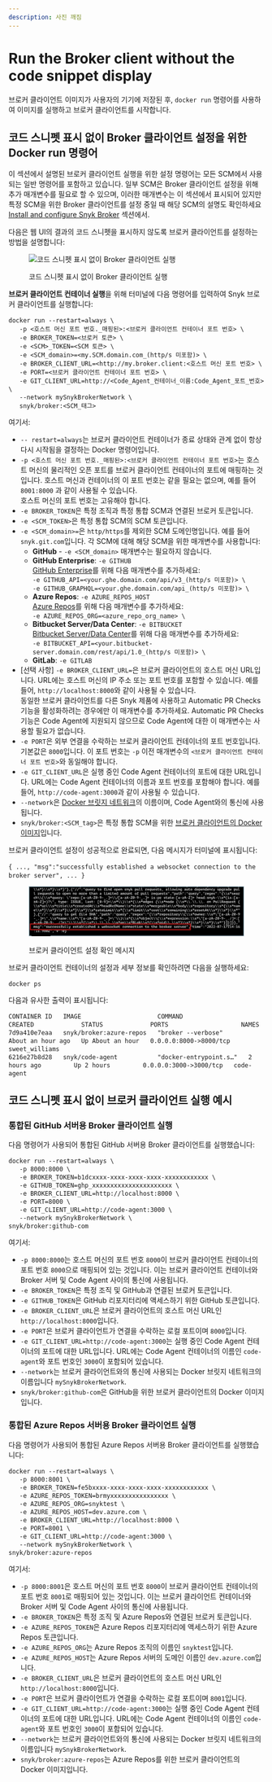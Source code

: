 ```yaml
---
description: 사진 깨짐
---
```


# Run the Broker client without the code snippet display

브로커 클라이언트 이미지가 사용자의 기기에 저장된 후, `docker run` 명령어를 사용하여 이미지를 실행하고 브로커 클라이언트를 시작합니다.

## 코드 스니펫 표시 없이 Broker 클라이언트 설정을 위한 Docker run 명령어

이 섹션에서 설명된 브로커 클라이언트 실행을 위한 설정 명령어는 모든 SCM에서 사용되는 일반 명령어를 포함하고 있습니다. 일부 SCM은 Broker 클라이언트 설정을 위해 추가 매개변수를 필요로 할 수 있으며, 이러한 매개변수는 이 섹션에서 표시되어 있지만 특정 SCM을 위한 Broker 클라이언트를 설정 중일 때 해당 SCM의 설명도 확인하세요 [Install and configure Snyk Broker](../../../install-and-configure-snyk-broker/) 섹션에서.

다음은 웹 UI의 결과의 코드 스니펫을 표시하지 않도록 브로커 클라이언트를 설정하는 방법을 설명합니다:

<figure><img src="https://docs.snyk.io/~gitbook/image?url=https%3A%2F%2F2533899886-files.gitbook.io%2F%7E%2Ffiles%2Fv0%2Fb%2Fgitbook-x-prod.appspot.com%2Fo%2Fspaces%252F-MdwVZ6HOZriajCf5nXH%252Fuploads%252Fgit-blob-e2c525468bba44e785a121f0d93416f52fa84e8d%252FBroker%2520-%2520Results%2520-%2520without%2520code%2520snippets%2520%281%29%2520%281%29%2520%281%29%2520%281%29%2520%281%29%2520%281%29%2520%281%29%2520%281%29%2520%281%29%2520%281%29%2520%281%29%2520%281%29%2520%281%29%2520%281%29%2520%281%29%2520%281%29%2520%281%29%2520%281%29%2520%281%29%2520%281%29%2520%281%29%2520%281%29%2520%281%29%2520%281%29%2520%281%29%2520%281%29%2520%281%29%2520%281%29%2520%281%29%2520%281%29%2520%281%29%2520%281%29%2520%281%29%2520%281%29%2520%281%29%2520%281%29%2520%284%29.png%3Falt%3Dmedia&#x26;width=768&#x26;dpr=1&#x26;quality=100&#x26;sign=4d0e3a8a&#x26;sv=2" alt="코드 스니펫 표시 없이 Broker 클라이언트 실행"><figcaption><p>코드 스니펫 표시 없이 Broker 클라이언트 실행</p></figcaption></figure>

**브로커 클라이언트 컨테이너 실행**을 위해 터미널에 다음 명령어를 입력하여 Snyk 브로커 클라이언트를 실행합니다:

```
docker run --restart=always \
   -p <호스트 머신 포트 번호._매핑된>:<브로커 클라이언트 컨테이너 포트 번호> \
   -e BROKER_TOKEN=<브로커 토큰> \
   -e <SCM>_TOKEN=<SCM 토큰> \
   -e <SCM_domain>=<my.SCM.domain.com_(http/s 미포함)> \  
   -e BROKER_CLIENT_URL=<http://my.broker.client:<호스트 머신 포트 번호> \
   -e PORT=<브로커 클라이언트 컨테이너 포트 번호> \
   -e GIT_CLIENT_URL=http://<Code_Agent_컨테이너_이름:Code_Agent_포트_번호> \
   --network mySnykBrokerNetwork \
   snyk/broker:<SCM_태그>
```

여기서:

* `-- restart=always`는 브로커 클라이언트 컨테이너가 종료 상태와 관계 없이 항상 다시 시작됨을 결정하는 Docker 명령어입니다.
* `-p <호스트 머신 포트 번호._매핑된>:<브로커 클라이언트 컨테이너 포트 번호>`는 호스트 머신의 물리적인 오픈 포트를 브로커 클라이언트 컨테이너의 포트에 매핑하는 것입니다. 호스트 머신과 컨테이너의 이 포트 번호는 같을 필요는 없으며, 예를 들어 `8001:8000` 과 같이 사용될 수 있습니다.\
  호스트 머신의 포트 번호는 고유해야 합니다.
* `-e BROKER_TOKEN`은 특정 조직과 특정 통합 SCM과 연결된 브로커 토큰입니다.
* `-e <SCM_TOKEN>`은 특정 통합 SCM의 SCM 토큰입니다.
* `-e <SCM_domain>=`은 `http/https`를 제외한 SCM 도메인명입니다. 예를 들어 `snyk.git.com`입니다. 각 SCM에 대해 해당 SCM을 위한 매개변수를 사용합니다:
  * **GitHub** - `-e <SCM_domain>` 매개변수는 필요하지 않습니다.
  * **GitHub Enterprise**: `-e GITHUB`\
    [GitHub Enterprise](../../../install-and-configure-snyk-broker/github-enterprise-prerequisites-and-steps-to-install-and-configure-broker/github-enterprise-install-and-configure-using-docker.md)를 위해 다음 매개변수를 추가하세요:\
    `-e GITHUB_API=<your.ghe.domain.com/api/v3_(http/s 미포함)> \`\
    `-e GITHUB_GRAPHQL=<your.ghe.domain.com/api_(http/s 미포함)> \`
  * **Azure Repos**: `-e AZURE_REPOS_HOST`\
    [Azure Repos](../../../install-and-configure-snyk-broker/azure-repos-prerequisites-and-steps-to-install-and-configure-broker/setup-broker-with-azure-repos.md)를 위해 다음 매개변수를 추가하세요:\
    `-e AZURE_REPOS_ORG=<azure_repo_org_name> \`
  * **Bitbucket Server/Data Center**: `-e BITBUCKET`\
    [Bitbucket Server/Data Center](../../../install-and-configure-snyk-broker/bitbucket-server-data-center-prerequisites-and-steps-to-install-and-configure-broker/data-center.md)를 위해 다음 매개변수를 추가하세요:\
    `-e BITBUCKET_API=<your.bitbucket-server.domain.com/rest/api/1.0_(http/s 미포함)> \`
  * **GitLab**: `-e GITLAB`
* \[선택 사항] `-e BROKER_CLIENT_URL=`은 브로커 클라이언트의 호스트 머신 URL입니다. URL에는 호스트 머신의 IP 주소 또는 포트 번호를 포함할 수 있습니다. 예를 들어, `http://localhost:8000`와 같이 사용될 수 있습니다.\
  동일한 브로커 클라이언트를 다른 Snyk 제품에 사용하고 Automatic PR Checks 기능을 활성화하려는 경우에만 이 매개변수를 추가하세요. Automatic PR Checks 기능은 Code Agent에 지원되지 않으므로 Code Agent에 대한 이 매개변수는 사용할 필요가 없습니다.
* `-e PORT`은 외부 연결을 수락하는 브로커 클라이언트 컨테이너의 포트 번호입니다. 기본값은 `8000`입니다. 이 포트 번호는 `-p` 이전 매개변수의 `<브로커 클라이언트 컨테이너 포트 번호>`와 동일해야 합니다.
* `-e GIT_CLIENT_URL`은 실행 중인 Code Agent 컨테이너의 포트에 대한 URL입니다. URL에는 Code Agent 컨테이너의 이름과 포트 번호를 포함해야 합니다. 예를 들어, `http://code-agent:3000`과 같이 사용될 수 있습니다.
* `--network`은 [Docker 브릿지 네트워크](../create-network-for-broker-client-and-code-agent-communication.md)의 이름이며, Code Agent와의 통신에 사용됩니다.
* `snyk/broker:<SCM_tag>`은 특정 통합 SCM을 위한 [브로커 클라이언트의 Docker 이미지](download-or-update-the-snyk-broker-client-docker-image.md)입니다.

브로커 클라이언트 설정이 성공적으로 완료되면, 다음 메시지가 터미널에 표시됩니다:

`{ ..., "msg":"successfully established a websocket connection to the broker server", ... }`

<figure><img src="../../../../../.gitbook/assets/Broker Client - Setup success message.png" alt="브로커 클라이언트 설정 확인 메시지"><figcaption><p>브로커 클라이언트 설정 확인 메시지</p></figcaption></figure>

브로커 클라이언트 컨테이너의 설정과 세부 정보를 확인하려면 다음을 실행하세요:

```
docker ps
```

다음과 유사한 출력이 표시됩니다:

```
CONTAINER ID   IMAGE                     COMMAND                  CREATED             STATUS             PORTS                    NAMES
7d9a410e7eaa   snyk/broker:azure-repos   "broker --verbose"       About an hour ago   Up About an hour   0.0.0.0:8000->8000/tcp   sweet_williams
6216e27b8d28   snyk/code-agent           "docker-entrypoint.s…"   2 hours ago         Up 2 hours         0.0.0.0:3000->3000/tcp   code-agent
```

## 코드 스니펫 표시 없이 브로커 클라이언트 실행 예시

### **통합된 GitHub 서버용 Broker 클라이언트 실행**

다음 명령어가 사용되어 통합된 GitHub 서버용 Broker 클라이언트를 실행했습니다:

```
docker run --restart=always \
   -p 8000:8000 \
   -e BROKER_TOKEN=b1dcxxxx-xxxx-xxxx-xxxx-xxxxxxxxxxxx \
   -e GITHUB_TOKEN=ghp_xxxxxxxxxxxxxxxxxxxxxx \
   -e BROKER_CLIENT_URL=http://localhost:8000 \
   -e PORT=8000 \
   -e GIT_CLIENT_URL=http://code-agent:3000 \
   --network mySnykBrokerNetwork \
snyk/broker:github-com
```

여기서:

* `-p 8000:8000`는 호스트 머신의 포트 번호 `8000`이 브로커 클라이언트 컨테이너의 포트 번호 `8000`으로 매핑되어 있는 것입니다. 이는 브로커 클라이언트 컨테이너와 Broker 서버 및 Code Agent 사이의 통신에 사용됩니다.
* `-e BROKER_TOKEN`은 특정 조직 및 GitHub과 연결된 브로커 토큰입니다.
* `-e GITHUB_TOKEN`은 GitHub 리포지터리에 액세스하기 위한 GitHub 토큰입니다.
* `-e BROKER_CLIENT_URL`은 브로커 클라이언트의 호스트 머신 URL인 `http://localhost:8000`입니다.
* `-e PORT`은 브로커 클라이언트가 연결을 수락하는 로컬 포트이며 `8000`입니다.
* `-e GIT_CLIENT_URL=http://code-agent:3000`는 실행 중인 Code Agent 컨테이너의 포트에 대한 URL입니다. URL에는 Code Agent 컨테이너의 이름인 `code-agent`와 포트 번호인 `3000`이 포함되어 있습니다.
* `--network`는 브로커 클라이언트와의 통신에 사용되는 Docker 브릿지 네트워크의 이름입니다 `mySnykBrokerNetwork`.
* `snyk/broker:github-com`은 GitHub을 위한 브로커 클라이언트의 Docker 이미지입니다.

### **통합된 Azure Repos 서버용 Broker 클라이언트 실행**

다음 명령어가 사용되어 통합된 Azure Repos 서버용 Broker 클라이언트를 실행했습니다:

```
docker run --restart=always \
   -p 8000:8001 \
   -e BROKER_TOKEN=fe5bxxxx-xxxx-xxxx-xxxx-xxxxxxxxxxxx \
   -e AZURE_REPOS_TOKEN=brmyxxxxxxxxxxxxxxxx \
   -e AZURE_REPOS_ORG=snyktest \
   -e AZURE_REPOS_HOST=dev.azure.com \
   -e BROKER_CLIENT_URL=http://localhost:8000 \
   -e PORT=8001 \
   -e GIT_CLIENT_URL=http://code-agent:3000 \
   --network mySnykBrokerNetwork \
snyk/broker:azure-repos
```

여기서:

* `-p 8000:8001`은 호스트 머신의 포트 번호 `8000`이 브로커 클라이언트 컨테이너의 포트 번호 `8001`로 매핑되어 있는 것입니다. 이는 브로커 클라이언트 컨테이너와 Broker 서버 및 Code Agent 사이의 통신에 사용됩니다.
* `-e BROKER_TOKEN`은 특정 조직 및 Azure Repos와 연결된 브로커 토큰입니다.
* `-e AZURE_REPOS_TOKEN`은 Azure Repos 리포지터리에 액세스하기 위한 Azure Repos 토큰입니다.
* `-e AZURE_REPOS_ORG`는 Azure Repos 조직의 이름인 `snyktest`입니다.
* `-e AZURE_REPOS_HOST`는 Azure Repos 서버의 도메인 이름인 `dev.azure.com`입니다.
* `-e BROKER_CLIENT_URL`은 브로커 클라이언트의 호스트 머신 URL인 `http://localhost:8000`입니다.
* `-e PORT`은 브로커 클라이언트가 연결을 수락하는 로컬 포트이며 `8001`입니다.
* `-e GIT_CLIENT_URL=http://code-agent:3000`는 실행 중인 Code Agent 컨테이너의 포트에 대한 URL입니다. URL에는 Code Agent 컨테이너의 이름인 `code-agent`와 포트 번호인 `3000`이 포함되어 있습니다.
* `--network`는 브로커 클라이언트와의 통신에 사용되는 Docker 브릿지 네트워크의 이름입니다 `mySnykBrokerNetwork`.
* `snyk/broker:azure-repos`는 Azure Repos를 위한 브로커 클라이언트의 Docker 이미지입니다.
